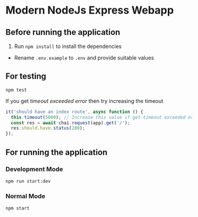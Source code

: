 # Modern NodeJs Express Webapp

## Before running the application
1. Run `npm install` to install the dependencies

* Rename `.env.example` to `.env` and provide suitable values
 
## For testing
```
npm test
```

If you get _timeout exceeded error_ then try increasing the timeout
```javascript
it('should have an index route', async function () {
  this.timeout(5000); // Increase this value if get timeout exceeded error. Mocha default is 2000 ms
  const res = await chai.request(app).get('/');
  res.should.have.status(200);
});
```

## For running the application
### Development Mode
```
npm run start:dev
```

### Normal Mode
```
npm start
```